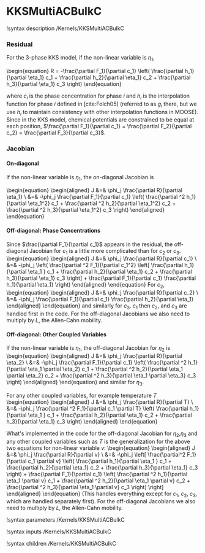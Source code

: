 # KKSMultiACBulkC

!syntax description /Kernels/KKSMultiACBulkC

### Residual

For the 3-phase KKS model, if the non-linear variable is $\eta_1$,

\begin{equation}
R = -\frac{\partial F_1}{\partial c_1} \left( \frac{\partial h_1}{\partial \eta_1} c_1 + \frac{\partial h_2}{\partial \eta_1} c_2 + \frac{\partial h_3}{\partial \eta_1} c_3 \right)
\end{equation}

where $c_i$ is the phase concentration for phase $i$ and $h_i$ is the interpolation
function for phase $i$ defined in [cite:Folch05] (referred to as $g_i$ there, but we use $h_i$ to maintain consistency with other interpolation functions in MOOSE). Since in the KKS model, chemical potentials are constrained to be equal at each position, $\frac{\partial F_1}{\partial c_1} = \frac{\partial F_2}{\partial c_2} = \frac{\partial F_3}{\partial c_3}$.

### Jacobian

#### On-diagonal

If the non-linear variable is $\eta_1$, the on-diagonal Jacobian is

\begin{equation}
\begin{aligned}
J &=& \phi_j \frac{\partial R}{\partial \eta_1} \\
&=& -\phi_j \frac{\partial F_1}{\partial c_1} \left( \frac{\partial ^2 h_1}{\partial \eta_1^2} c_1 + \frac{\partial ^2 h_2}{\partial \eta_1^2} c_2 + \frac{\partial ^2 h_3}{\partial \eta_1^2} c_3 \right)
\end{aligned}
\end{equation}

#### Off-diagonal: Phase Concentrations

Since $\frac{\partial F_1}{\partial c_1}$ appears in the residual, the off-diagonal Jacobian for $c_1$ is a little more complicated than for $c_2$ or $c_3$.
\begin{equation}
\begin{aligned}
J &=& \phi_j \frac{\partial R}{\partial c_1} \\
&=& -\phi_j \left( \frac{\partial ^2 F_1}{\partial c_1^2} \left[ \frac{\partial  h_1}{\partial \eta_1 } c_1 + \frac{\partial  h_2}{\partial \eta_1} c_2 + \frac{\partial  h_3}{\partial \eta_1} c_3 \right] + \frac{\partial F_1}{\partial c_1} \frac{\partial h_1}{\partial \eta_1} \right)
\end{aligned}
\end{equation}
For $c_2$,
\begin{equation}
\begin{aligned}
J &=& \phi_j \frac{\partial R}{\partial c_2} \\
&=& -\phi_j \frac{\partial F_1}{\partial  c_1} \frac{\partial  h_2}{\partial  \eta_1}
\end{aligned}
\end{equation}
and similarly for $c_3$. $c_1$ then $c_2$, and $c_3$ are handled first in the code. For the off-diagonal Jacobians we also need to multiply by $L$, the Allen-Cahn mobility.

#### Off-diagonal: Other Coupled Variables

If the non-linear variable is $\eta_1$, the off-diagonal Jacobian for $\eta_2$ is
\begin{equation}
\begin{aligned}
J &=& \phi_j \frac{\partial R}{\partial \eta_2} \\
&=& -\phi_j \frac{\partial F_1}{\partial c_1} \left( \frac{\partial ^2 h_1}{\partial \eta_1 \partial \eta_2} c_1 + \frac{\partial ^2 h_2}{\partial \eta_1 \partial \eta_2} c_2 + \frac{\partial ^2 h_3}{\partial \eta_1 \partial \eta_3} c_3 \right)
\end{aligned}
\end{equation}
and similar for $\eta_3$.

For any other coupled variables, for example temperature $T$
\begin{equation}
\begin{aligned}
J &=& \phi_j \frac{\partial R}{\partial T} \\
&=& -\phi_j \frac{\partial ^2 F_1}{\partial c_1 \partial T} \left( \frac{\partial  h_1}{\partial \eta_1 } c_1 + \frac{\partial  h_2}{\partial \eta_1} c_2 + \frac{\partial  h_3}{\partial \eta_1} c_3 \right)
\end{aligned}
\end{equation}

What's implemented in the code for the off-diagonal Jacobian for $\eta_2$,$\eta_3$ and any other coupled variables such as $T$ is the generalization for the above two equations for non-linear variable $v$:
\begin{equation}
\begin{aligned}
J &=& \phi_j \frac{\partial R}{\partial v} \\
&=& -\phi_j \left[ \frac{\partial^2 F_1}{\partial c_1 \partial v} \left( \frac{\partial h_1}{\partial \eta_1 } c_1 + \frac{\partial h_2}{\partial \eta_1} c_2 + \frac{\partial h_3}{\partial \eta_1} c_3 \right) +  \frac{\partial F_1}{\partial c_1} \left( \frac{\partial ^2 h_1}{\partial \eta_1 \partial v} c_1 + \frac{\partial ^2 h_2}{\partial \eta_1 \partial v} c_2 + \frac{\partial ^2 h_3}{\partial \eta_1 \partial v} c_3 \right) \right]
\end{aligned}
\end{equation}
(This handles everything except for $c_1$, $c_2$, $c_3$, which are handled separately first). For the off-diagonal Jacobians we also need to multiply by $L$, the Allen-Cahn mobility.

!syntax parameters /Kernels/KKSMultiACBulkC

!syntax inputs /Kernels/KKSMultiACBulkC

!syntax children /Kernels/KKSMultiACBulkC
